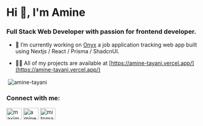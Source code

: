 <h1>Hi 👋, I'm Amine</h1>
<h3>Full Stack Web Developer with passion for frontend developer.</h3>

- 🔭 I’m currently working on [Onyx](https://github.com/amine-tayani/onyxapp) a job application tracking web app built using Nextjs / React / Prisma / ShadcnUI.

- 👨‍💻 All of my projects are available at [https://amine-tayani.vercel.app/](https://amine-tayani.vercel.app/)


<p>&nbsp;<img align="center" src="https://github-readme-stats.vercel.app/api?username=amine-tayani&show_icons=true&locale=en" alt="amine-tayani" /></p>

<h3 align="left">Connect with me:</h3>
<p align="left">
<a href="https://twitter.com/maximadotdev" target="blank"><img align="center" src="https://raw.githubusercontent.com/rahuldkjain/github-profile-readme-generator/master/src/images/icons/Social/twitter.svg" alt="maximadotdev" height="30" width="40" /></a>
<a href="https://linkedin.com/in/aminety" target="blank"><img align="center" src="https://raw.githubusercontent.com/rahuldkjain/github-profile-readme-generator/master/src/images/icons/Social/linked-in-alt.svg" alt="aminety" height="30" width="40" /></a>
<a href="https://dribbble.com/mitomaru" target="blank"><img align="center" src="https://raw.githubusercontent.com/rahuldkjain/github-profile-readme-generator/master/src/images/icons/Social/dribbble.svg" alt="mitomaru" height="30" width="40" /></a>
</p>
